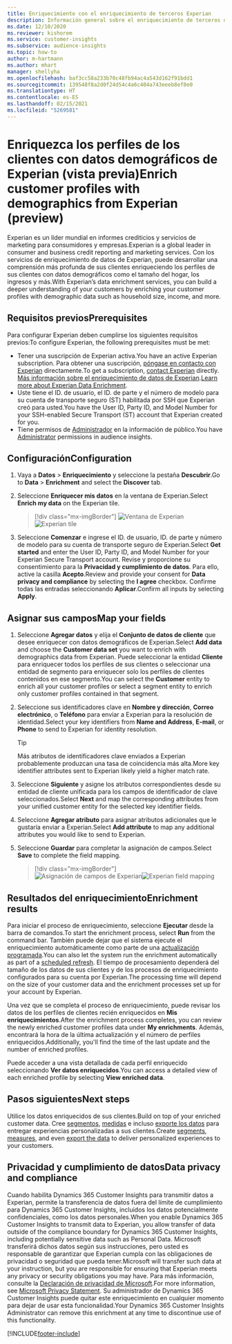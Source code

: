 ```yaml
---
title: Enriquecimiento con el enriquecimiento de terceros Experian
description: Información general sobre el enriquecimiento de terceros de Experian.
ms.date: 12/10/2020
ms.reviewer: kishorem
ms.service: customer-insights
ms.subservice: audience-insights
ms.topic: how-to
author: m-hartmann
ms.author: mhart
manager: shellyha
ms.openlocfilehash: baf3cc58a233b70c48fb94ac4a543d162f91bdd1
ms.sourcegitcommit: 139548f8a2d0f24d54c4a6c404a743eeeb8ef8e0
ms.translationtype: HT
ms.contentlocale: es-ES
ms.lasthandoff: 02/15/2021
ms.locfileid: "5269581"
---
```

# <a name="enrich-customer-profiles-with-demographics-from-experian-preview"></a><span data-ttu-id="e3da0-103">Enriquezca los perfiles de los clientes con datos demográficos de Experian (vista previa)</span><span class="sxs-lookup"><span data-stu-id="e3da0-103">Enrich customer profiles with demographics from Experian (preview)</span></span>

<span data-ttu-id="e3da0-104">Experian es un líder mundial en informes crediticios y servicios de marketing para consumidores y empresas.</span><span class="sxs-lookup"><span data-stu-id="e3da0-104">Experian is a global leader in consumer and business credit reporting and marketing services.</span></span> <span data-ttu-id="e3da0-105">Con los servicios de enriquecimiento de datos de Experian, puede desarrollar una comprensión más profunda de sus clientes enriqueciendo los perfiles de sus clientes con datos demográficos como el tamaño del hogar, los ingresos y más.</span><span class="sxs-lookup"><span data-stu-id="e3da0-105">With Experian’s data enrichment services, you can build a deeper understanding of your customers by enriching your customer profiles with demographic data such as household size, income, and more.</span></span>

## <a name="prerequisites"></a><span data-ttu-id="e3da0-106">Requisitos previos</span><span class="sxs-lookup"><span data-stu-id="e3da0-106">Prerequisites</span></span>

<span data-ttu-id="e3da0-107">Para configurar Experian deben cumplirse los siguientes requisitos previos:</span><span class="sxs-lookup"><span data-stu-id="e3da0-107">To configure Experian, the following prerequisites must be met:</span></span>

- <span data-ttu-id="e3da0-108">Tener una suscripción de Experian activa.</span><span class="sxs-lookup"><span data-stu-id="e3da0-108">You have an active Experian subscription.</span></span> <span data-ttu-id="e3da0-109">Para obtener una suscripción, [póngase en contacto con Experian](https://www.experian.com/marketing-services/contact) directamente.</span><span class="sxs-lookup"><span data-stu-id="e3da0-109">To get a subscription, [contact Experian](https://www.experian.com/marketing-services/contact) directly.</span></span> <span data-ttu-id="e3da0-110">[Más información sobre el enriquecimiento de datos de Experian](https://www.experian.com/marketing-services/microsoft?cmpid=ems_web_mci_cdppage).</span><span class="sxs-lookup"><span data-stu-id="e3da0-110">[Learn more about Experian Data Enrichment](https://www.experian.com/marketing-services/microsoft?cmpid=ems_web_mci_cdppage).</span></span>
- <span data-ttu-id="e3da0-111">Uste tiene el ID. de usuario, el ID. de parte y el número de modelo para su cuenta de transporte seguro (ST) habilitada por SSH que Experian creó para usted.</span><span class="sxs-lookup"><span data-stu-id="e3da0-111">You have the User ID, Party ID, and Model Number for your SSH-enabled Secure Transport (ST) account that Experian created for you.</span></span>
- <span data-ttu-id="e3da0-112">Tiene permisos de [Administrador](permissions.md#administrator) en la información de público.</span><span class="sxs-lookup"><span data-stu-id="e3da0-112">You have [Administrator](permissions.md#administrator) permissions in audience insights.</span></span>

## <a name="configuration"></a><span data-ttu-id="e3da0-113">Configuración</span><span class="sxs-lookup"><span data-stu-id="e3da0-113">Configuration</span></span>

1. <span data-ttu-id="e3da0-114">Vaya a **Datos** > **Enriquecimiento** y seleccione la pestaña **Descubrir**.</span><span class="sxs-lookup"><span data-stu-id="e3da0-114">Go to **Data** > **Enrichment** and select the **Discover** tab.</span></span>

1. <span data-ttu-id="e3da0-115">Seleccione **Enriquecer mis datos** en la ventana de Experian.</span><span class="sxs-lookup"><span data-stu-id="e3da0-115">Select **Enrich my data** on the Experian tile.</span></span>

   > [!div class="mx-imgBorder"]
   > <span data-ttu-id="e3da0-116">![Ventana de Experian](media/experian-tile.png "Ventana de Experian")</span><span class="sxs-lookup"><span data-stu-id="e3da0-116">![Experian tile](media/experian-tile.png "Experian tile")</span></span>

1. <span data-ttu-id="e3da0-117">Seleccione **Comenzar** e ingrese el ID. de usuario, ID. de parte y número de modelo para su cuenta de transporte seguro de Experian.</span><span class="sxs-lookup"><span data-stu-id="e3da0-117">Select **Get started** and enter the User ID, Party ID, and Model Number for your Experian Secure Transport account.</span></span> <span data-ttu-id="e3da0-118">Revise y proporcione su consentimiento para la **Privacidad y cumplimiento de datos**. Para ello, active la casilla **Acepto**.</span><span class="sxs-lookup"><span data-stu-id="e3da0-118">Review and provide your consent for **Data privacy and compliance** by selecting the **I agree** checkbox.</span></span> <span data-ttu-id="e3da0-119">Confirme todas las entradas seleccionando **Aplicar**.</span><span class="sxs-lookup"><span data-stu-id="e3da0-119">Confirm all inputs by selecting **Apply**.</span></span>

## <a name="map-your-fields"></a><span data-ttu-id="e3da0-120">Asignar sus campos</span><span class="sxs-lookup"><span data-stu-id="e3da0-120">Map your fields</span></span>

1.  <span data-ttu-id="e3da0-121">Seleccione **Agregar datos** y elija el **Conjunto de datos de cliente** que desee enriquecer con datos demográficos de Experian.</span><span class="sxs-lookup"><span data-stu-id="e3da0-121">Select **Add data** and choose the **Customer data set** you want to enrich with demographics data from Experian.</span></span> <span data-ttu-id="e3da0-122">Puede seleccionar la entidad **Cliente** para enriquecer todos los perfiles de sus clientes o seleccionar una entidad de segmento para enriquecer solo los perfiles de clientes contenidos en ese segmento.</span><span class="sxs-lookup"><span data-stu-id="e3da0-122">You can select the **Customer** entity to enrich all your customer profiles or select a segment entity to enrich only customer profiles contained in that segment.</span></span>

1. <span data-ttu-id="e3da0-123">Seleccione sus identificadores clave en **Nombre y dirección**, **Correo electrónico**, o **Teléfono** para enviar a Experian para la resolución de identidad.</span><span class="sxs-lookup"><span data-stu-id="e3da0-123">Select your key identifiers from **Name and Address**, **E-mail**, or **Phone** to send to Experian for identity resolution.</span></span>

   > [!TIP]
   > <span data-ttu-id="e3da0-124">Más atributos de identificadores clave enviados a Experian probablemente produzcan una tasa de coincidencia más alta.</span><span class="sxs-lookup"><span data-stu-id="e3da0-124">More key identifier attributes sent to Experian likely yield a higher match rate.</span></span>

1. <span data-ttu-id="e3da0-125">Seleccione **Siguiente** y asigne los atributos correspondientes desde su entidad de cliente unificada para los campos de identificador de clave seleccionados.</span><span class="sxs-lookup"><span data-stu-id="e3da0-125">Select **Next** and map the corresponding attributes from your unified customer entity for the selected key identifier fields.</span></span>

1. <span data-ttu-id="e3da0-126">Seleccione **Agregar atributo** para asignar atributos adicionales que le gustaría enviar a Experian.</span><span class="sxs-lookup"><span data-stu-id="e3da0-126">Select **Add attribute** to map any additional attributes you would like to send to Experian.</span></span>

1.  <span data-ttu-id="e3da0-127">Seleccione **Guardar** para completar la asignación de campos.</span><span class="sxs-lookup"><span data-stu-id="e3da0-127">Select **Save** to complete the field mapping.</span></span>

    > [!div class="mx-imgBorder"]
    > <span data-ttu-id="e3da0-128">![Asignación de campos de Experian](media/experian-field-mapping.png "Asignación de campos de Experian")</span><span class="sxs-lookup"><span data-stu-id="e3da0-128">![Experian field mapping](media/experian-field-mapping.png "Experian field mapping")</span></span>

## <a name="enrichment-results"></a><span data-ttu-id="e3da0-129">Resultados del enriquecimiento</span><span class="sxs-lookup"><span data-stu-id="e3da0-129">Enrichment results</span></span>

<span data-ttu-id="e3da0-130">Para iniciar el proceso de enriquecimiento, seleccione **Ejecutar** desde la barra de comandos.</span><span class="sxs-lookup"><span data-stu-id="e3da0-130">To start the enrichment process, select **Run** from the command bar.</span></span> <span data-ttu-id="e3da0-131">También puede dejar que el sistema ejecute el enriquecimiento automáticamente como parte de una [actualización programada](system.md#schedule-tab).</span><span class="sxs-lookup"><span data-stu-id="e3da0-131">You can also let the system run the enrichment automatically as part of a [scheduled refresh](system.md#schedule-tab).</span></span> <span data-ttu-id="e3da0-132">El tiempo de procesamiento dependerá del tamaño de los datos de sus clientes y de los procesos de enriquecimiento configurados para su cuenta por Experian.</span><span class="sxs-lookup"><span data-stu-id="e3da0-132">The processing time will depend on the size of your customer data and the enrichment processes set up for your account by Experian.</span></span>

<span data-ttu-id="e3da0-133">Una vez que se completa el proceso de enriquecimiento, puede revisar los datos de los perfiles de clientes recién enriquecidos en **Mis enriquecimientos**.</span><span class="sxs-lookup"><span data-stu-id="e3da0-133">After the enrichment process completes, you can review the newly enriched customer profiles data under **My enrichments**.</span></span> <span data-ttu-id="e3da0-134">Además, encontrará la hora de la última actualización y el número de perfiles enriquecidos.</span><span class="sxs-lookup"><span data-stu-id="e3da0-134">Additionally, you'll find the time of the last update and the number of enriched profiles.</span></span>

<span data-ttu-id="e3da0-135">Puede acceder a una vista detallada de cada perfil enriquecido seleccionando **Ver datos enriquecidos**.</span><span class="sxs-lookup"><span data-stu-id="e3da0-135">You can access a detailed view of each enriched profile by selecting **View enriched data**.</span></span>

## <a name="next-steps"></a><span data-ttu-id="e3da0-136">Pasos siguientes</span><span class="sxs-lookup"><span data-stu-id="e3da0-136">Next steps</span></span>

<span data-ttu-id="e3da0-137">Utilice los datos enriquecidos de sus clientes.</span><span class="sxs-lookup"><span data-stu-id="e3da0-137">Build on top of your enriched customer data.</span></span> <span data-ttu-id="e3da0-138">Cree [segmentos](segments.md), [medidas](measures.md) e incluso [exporte los datos](export-destinations.md) para entregar experiencias personalizadas a sus clientes.</span><span class="sxs-lookup"><span data-stu-id="e3da0-138">Create [segments](segments.md), [measures](measures.md), and even [export the data](export-destinations.md) to deliver personalized experiences to your customers.</span></span>

## <a name="data-privacy-and-compliance"></a><span data-ttu-id="e3da0-139">Privacidad y cumplimiento de datos</span><span class="sxs-lookup"><span data-stu-id="e3da0-139">Data privacy and compliance</span></span>

<span data-ttu-id="e3da0-140">Cuando habilita Dynamics 365 Customer Insights para transmitir datos a Experian, permite la transferencia de datos fuera del límite de cumplimiento para Dynamics 365 Customer Insights, incluidos los datos potencialmente confidenciales, como los datos personales.</span><span class="sxs-lookup"><span data-stu-id="e3da0-140">When you enable Dynamics 365 Customer Insights to transmit data to Experian, you allow transfer of data outside of the compliance boundary for Dynamics 365 Customer Insights, including potentially sensitive data such as Personal Data.</span></span> <span data-ttu-id="e3da0-141">Microsoft transferirá dichos datos según sus instrucciones, pero usted es responsable de garantizar que Experian cumpla con las obligaciones de privacidad o seguridad que pueda tener.</span><span class="sxs-lookup"><span data-stu-id="e3da0-141">Microsoft will transfer such data at your instruction, but you are responsible for ensuring that Experian meets any privacy or security obligations you may have.</span></span> <span data-ttu-id="e3da0-142">Para más información, consulte la [Declaración de privacidad de Microsoft](https://go.microsoft.com/fwlink/?linkid=396732).</span><span class="sxs-lookup"><span data-stu-id="e3da0-142">For more information, see [Microsoft Privacy Statement](https://go.microsoft.com/fwlink/?linkid=396732).</span></span>
<span data-ttu-id="e3da0-143">Su administrador de Dynamics 365 Customer Insights puede quitar este enriquecimiento en cualquier momento para dejar de usar esta funcionalidad.</span><span class="sxs-lookup"><span data-stu-id="e3da0-143">Your Dynamics 365 Customer Insights Administrator can remove this enrichment at any time to discontinue use of this functionality.</span></span>


[!INCLUDE[footer-include](../includes/footer-banner.md)]